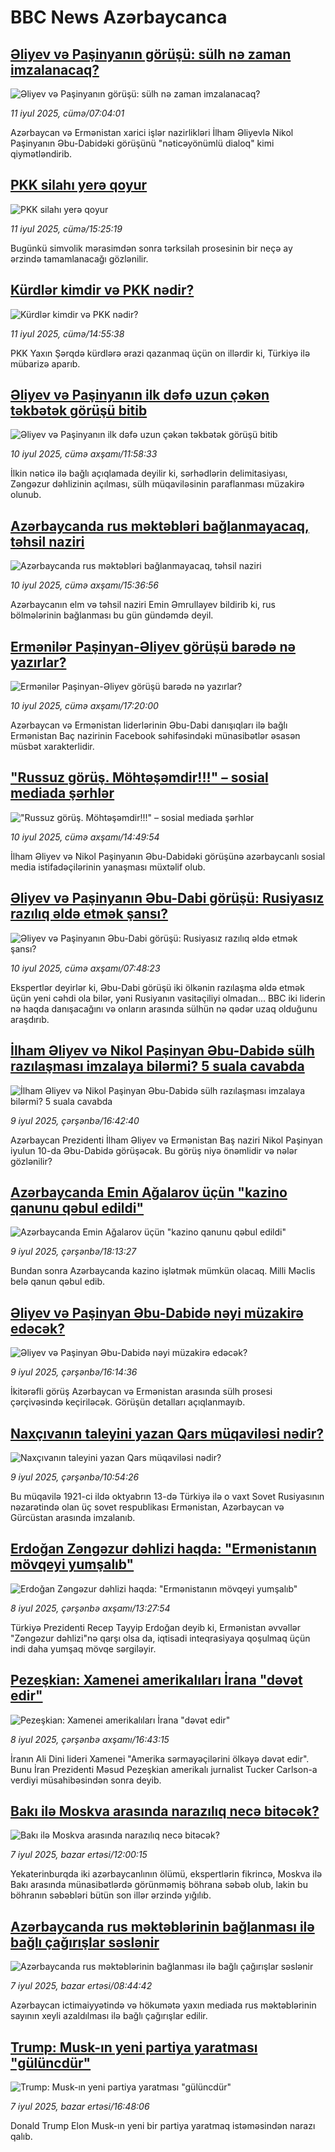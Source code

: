 # BBC News Azərbaycanca## [Əliyev və Paşinyanın görüşü: sülh nə zaman imzalanacaq?](https://www.bbc.com/azeri/articles/cp3lzdjvd2no?at_campaign=githubrss)![Əliyev və Paşinyanın görüşü: sülh nə zaman imzalanacaq?](https://ichef.bbci.co.uk/ace/ws/240/cpsprodpb/c59a/live/b180d790-5e24-11f0-bbf2-09f80948283f.jpg)_11 iyul 2025, cümə/07:04:01_Azərbaycan və Ermənistan xarici işlər nazirlikləri İlham Əliyevlə Nikol Paşinyanın Əbu-Dabidəki görüşünü "nəticəyönümlü dialoq" kimi qiymətləndirib.## [PKK silahı yerə qoyur](https://www.bbc.com/azeri/articles/ce8zww007yzo?at_campaign=githubrss)![PKK silahı yerə qoyur](https://ichef.bbci.co.uk/ace/ws/240/cpsprodpb/59cc/live/8af75190-5e64-11f0-9ada-51aacb654ac6.jpg)_11 iyul 2025, cümə/15:25:19_Bugünkü simvolik mərasimdən sonra tərksilah prosesinin bir neçə ay ərzində tamamlanacağı gözlənilir.## [Kürdlər kimdir və PKK nədir?](https://www.bbc.com/azeri/articles/cdxkvj8wnv1o?at_campaign=githubrss)![Kürdlər kimdir və PKK nədir?](https://ichef.bbci.co.uk/ace/ws/240/cpsprodpb/b50a/live/0c1b4670-2f3d-11f0-b26b-ab62c890638b.jpg)_11 iyul 2025, cümə/14:55:38_PKK Yaxın Şərqdə kürdlərə ərazi qazanmaq üçün on illərdir ki, Türkiyə ilə mübarizə aparıb.## [Əliyev və Paşinyanın ilk dəfə uzun çəkən təkbətək görüşü bitib](https://www.bbc.com/azeri/articles/c0l4xl1ejywo?at_campaign=githubrss)![Əliyev və Paşinyanın ilk dəfə uzun çəkən təkbətək görüşü bitib](https://ichef.bbci.co.uk/ace/ws/240/cpsprodpb/837c/live/5644be10-5d83-11f0-a6b8-21ace6496903.jpg)_10 iyul 2025, cümə axşamı/11:58:33_İlkin nəticə ilə bağlı açıqlamada deyilir ki, sərhədlərin delimitasiyası, Zəngəzur dəhlizinin açılması, sülh müqaviləsinin paraflanması müzakirə olunub.## [Azərbaycanda rus məktəbləri bağlanmayacaq, təhsil naziri](https://www.bbc.com/azeri/articles/cp3k2dw6332o?at_campaign=githubrss)![Azərbaycanda rus məktəbləri bağlanmayacaq, təhsil naziri](https://ichef.bbci.co.uk/ace/ws/240/cpsprodpb/250f/live/5ceb7020-5d91-11f0-a6b8-21ace6496903.jpg)_10 iyul 2025, cümə axşamı/15:36:56_Azərbaycanın elm və təhsil naziri Emin Əmrullayev bildirib ki, rus bölmələrinin bağlanması bu gün gündəmdə deyil.## [Ermənilər Paşinyan-Əliyev görüşü barədə nə yazırlar?](https://www.bbc.com/azeri/articles/cj4ezvnwv5qo?at_campaign=githubrss)![Ermənilər Paşinyan-Əliyev görüşü barədə nə yazırlar?](https://ichef.bbci.co.uk/ace/ws/240/cpsprodpb/0cb5/live/67a4db90-5db0-11f0-994b-7bf5a5074c2f.png)_10 iyul 2025, cümə axşamı/17:20:00_Azərbaycan və Ermənistan liderlərinin Əbu-Dabi danışıqları ilə bağlı Ermənistan Baç nazirinin Facebook səhifəsindəki münasibətlər əsasən müsbət xarakterlidir.## ["Russuz görüş. Möhtəşəmdir!!!" – sosial mediada şərhlər](https://www.bbc.com/azeri/articles/c9qx5gxvg3lo?at_campaign=githubrss)!["Russuz görüş. Möhtəşəmdir!!!" – sosial mediada şərhlər](https://ichef.bbci.co.uk/ace/ws/240/cpsprodpb/4c0e/live/ba73fbd0-5d9c-11f0-a644-0dca43fa2326.jpg)_10 iyul 2025, cümə axşamı/14:49:54_İlham Əliyev və Nikol Paşinyanın Əbu-Dabidəki görüşünə azərbaycanlı sosial media istifadəçilərinin yanaşması müxtəlif olub.## [Əliyev və Paşinyanın Əbu-Dabi görüşü: Rusiyasız razılıq əldə etmək şansı?](https://www.bbc.com/azeri/articles/c04d16wnqpeo?at_campaign=githubrss)![Əliyev və Paşinyanın Əbu-Dabi görüşü: Rusiyasız razılıq əldə etmək şansı?](https://ichef.bbci.co.uk/ace/ws/240/cpsprodpb/28b1/live/7d966fe0-5d60-11f0-ac62-59034e8db663.jpg)_10 iyul 2025, cümə axşamı/07:48:23_Ekspertlər deyirlər ki, Əbu-Dabi görüşü iki ölkənin razılaşma əldə etmək üçün yeni cəhdi ola bilər, yəni Rusiyanın vasitəçiliyi olmadan...
BBC iki liderin nə haqda danışacağını və onların arasında sülhün nə qədər uzaq olduğunu araşdırıb.## [İlham Əliyev və Nikol Paşinyan Əbu-Dabidə sülh razılaşması imzalaya bilərmi? 5 suala cavabda](https://www.bbc.com/azeri/articles/c80p13ggnkno?at_campaign=githubrss)![İlham Əliyev və Nikol Paşinyan Əbu-Dabidə sülh razılaşması imzalaya bilərmi? 5 suala cavabda](https://ichef.bbci.co.uk/ace/ws/240/cpsprodpb/05c8/live/1d939c30-5ce3-11f0-960d-e9f1088a89fe.jpg)_9 iyul 2025, çərşənbə/16:42:40_Azərbaycan Prezidenti İlham Əliyev və Ermənistan Baş naziri Nikol Paşinyan iyulun 10-da Əbu-Dabidə görüşəcək. Bu görüş niyə önəmlidir və nələr gözlənilir?## [Azərbaycanda Emin Ağalarov üçün "kazino qanunu qəbul edildi"](https://www.bbc.com/azeri/articles/cn4l20n5wy8o?at_campaign=githubrss)![Azərbaycanda Emin Ağalarov üçün "kazino qanunu qəbul edildi"](https://ichef.bbci.co.uk/ace/ws/240/cpsprodpb/1816/live/54a525d0-5ce9-11f0-b827-c5743c3815ad.jpg)_9 iyul 2025, çərşənbə/18:13:27_Bundan sonra Azərbaycanda kazino işlətmək mümkün olacaq. Milli Məclis belə qanun qəbul edib.## [Əliyev və Paşinyan Əbu-Dabidə nəyi müzakirə edəcək?](https://www.bbc.com/azeri/articles/cly8wqzy1qxo?at_campaign=githubrss)![Əliyev və Paşinyan Əbu-Dabidə nəyi müzakirə edəcək?](https://ichef.bbci.co.uk/ace/standard/240/cpsprodpb/a288/live/b6a17670-5ce0-11f0-a40e-a1af2950b220.png)_9 iyul 2025, çərşənbə/16:14:36_İkitərəfli görüş Azərbaycan və Ermənistan arasında sülh prosesi çərçivəsində keçiriləcək. Görüşün detalları açıqlanmayıb.## [Naxçıvanın taleyini yazan Qars müqaviləsi nədir?](https://www.bbc.com/azeri/articles/c4g8485dn7wo?at_campaign=githubrss)![Naxçıvanın taleyini yazan Qars müqaviləsi nədir?](https://ichef.bbci.co.uk/ace/ws/240/cpsprodpb/8f6e/live/cfd0df90-5caf-11f0-a40e-a1af2950b220.jpg)_9 iyul 2025, çərşənbə/10:54:26_Bu müqavilə 1921-ci ildə oktyabrın 13-də Türkiyə ilə o vaxt Sovet Rusiyasının nəzarətində olan üç sovet respublikası Ermənistan, Azərbaycan və Gürcüstan arasında imzalanıb.## [Erdoğan Zəngəzur dəhlizi haqda: "Ermənistanın mövqeyi yumşalıb"](https://www.bbc.com/azeri/articles/c8xvdkgyjl0o?at_campaign=githubrss)![Erdoğan Zəngəzur dəhlizi haqda: "Ermənistanın mövqeyi yumşalıb"](https://ichef.bbci.co.uk/ace/ws/240/cpsprodpb/9e6a/live/a5d700f0-5bfd-11f0-b5c5-012c5796682d.jpg)_8 iyul 2025, çərşənbə axşamı/13:27:54_Türkiyə Prezidenti Recep Tayyip Erdoğan deyib ki, Ermənistan əvvəllər "Zəngəzur dəhlizi"nə qarşı olsa da, iqtisadi inteqrasiyaya qoşulmaq üçün indi daha yumşaq mövqe sərgiləyir.## [Pezeşkian: Xamenei amerikalıları İrana "dəvət edir"](https://www.bbc.com/azeri/articles/ce8z6r8j2d6o?at_campaign=githubrss)![Pezeşkian: Xamenei amerikalıları İrana "dəvət edir"](https://ichef.bbci.co.uk/ace/ws/240/cpsprodpb/852f/live/cceb1640-5c16-11f0-960d-e9f1088a89fe.jpg)_8 iyul 2025, çərşənbə axşamı/16:43:15_İranın Ali Dini lideri Xamenei "Amerika sərmayəçilərini ölkəyə dəvət edir". Bunu İran Prezidenti Məsud Pezeşkian amerikalı jurnalist Tucker Carlson-a verdiyi müsahibəsindən sonra deyib.## [Bakı ilə Moskva arasında narazılıq necə bitəcək?](https://www.bbc.com/azeri/articles/c0569v6emz1o?at_campaign=githubrss)![Bakı ilə Moskva arasında narazılıq necə bitəcək?](https://ichef.bbci.co.uk/ace/ws/240/cpsprodpb/49a7/live/14b50700-5b1e-11f0-9b28-9bfb5df7c94a.jpg)_7 iyul 2025, bazar ertəsi/12:00:15_Yekaterinburqda iki azərbaycanlının ölümü, ekspertlərin fikrincə, Moskva ilə Bakı arasında münasibətlərdə görünməmiş böhrana səbəb olub, lakin bu böhranın səbəbləri bütün son illər ərzində yığılıb.## [Azərbaycanda rus məktəblərinin bağlanması ilə bağlı çağırışlar səslənir](https://www.bbc.com/azeri/articles/cd0v7yg3d48o?at_campaign=githubrss)![Azərbaycanda rus məktəblərinin bağlanması ilə bağlı çağırışlar səslənir](https://ichef.bbci.co.uk/ace/ws/240/cpsprodpb/0c8a/live/3d989310-58f0-11f0-852a-fb4f43c1b4cc.jpg)_7 iyul 2025, bazar ertəsi/08:44:42_Azərbaycan ictimaiyyətində və hökumətə yaxın mediada rus məktəblərinin sayının xeyli azaldılması ilə bağlı çağırışlar edilir.## [Trump: Musk-ın yeni partiya yaratması "gülüncdür"](https://www.bbc.com/azeri/articles/c86g51dgq29o?at_campaign=githubrss)![Trump: Musk-ın yeni partiya yaratması "gülüncdür"](https://ichef.bbci.co.uk/ace/ws/240/cpsprodpb/f823/live/72049e00-5b4d-11f0-8898-97b22727d290.png)_7 iyul 2025, bazar ertəsi/16:48:06_Donald Trump Elon Musk-ın yeni bir partiya yaratmaq istəməsindən narazı qalıb.